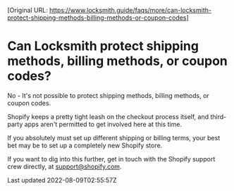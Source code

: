 [Original URL: https://www.locksmith.guide/faqs/more/can-locksmith-protect-shipping-methods-billing-methods-or-coupon-codes]

# Can Locksmith protect shipping methods, billing methods, or coupon codes?

No - It's not possible to protect shipping methods, billing methods, or coupon codes.

Shopify keeps a pretty tight leash on the checkout process itself, and third-party apps aren't permitted to get involved here at this time.

If you absolutely must set up different shipping or billing terms, your best bet may be to set up a completely new Shopify store.

If you want to dig into this further, get in touch with the Shopify support crew directly, at support@shopify.com.

Last updated 2022-08-09T02:55:57Z